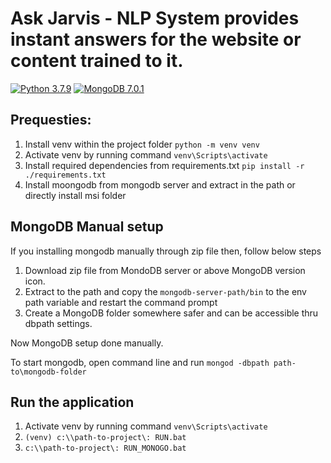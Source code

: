 # Ask Jarvis - NLP System provides instant answers for the website or content trained to it.

[![Python 3.7.9](https://img.shields.io/badge/python-3.7.9-blue.svg)](https://www.python.org/downloads/release/python-379/)
[![MongoDB 7.0.1](https://img.shields.io/badge/mongodb-7.0.1-green.svg)](https://fastdl.mongodb.org/windows/mongodb-windows-x86_64-7.0.1.zip)

## Prequesties:
1. Install venv within the project folder ```python -m venv venv```
2. Activate venv by running command ```venv\Scripts\activate```
3. Install required dependencies from requirements.txt ```pip install -r ./requirements.txt```
4. Install moongodb from mongodb server and extract in the path or directly install msi folder

## MongoDB Manual setup
If you installing mongodb manually through zip file then, follow below steps
1. Download zip file from MondoDB server or above MongoDB version icon.
2. Extract to the path and copy the ```mongodb-server-path/bin``` to the env path variable and restart the command prompt
3. Create a MongoDB folder somewhere safer and can be accessible thru dbpath settings.

Now MongoDB setup done manually.

To start mongodb, open command line and run ```mongod -dbpath path-to\mongodb-folder```

## Run the application

1. Activate venv by running command ```venv\Scripts\activate```
2. ```(venv) c:\\path-to-project\: RUN.bat```
3. ```c:\\path-to-project\: RUN_MONOGO.bat```
